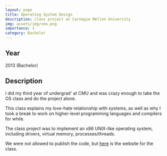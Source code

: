```yaml
---
layout: page
title: Operating System Design
description: class project at Carnegie Mellon University 
img: assets/img/cmu.png
importance: 1
category: Bachelor 
---
```


## Year

2013 (Bachelor)

## Description

I did my third year of undergrad' at CMU and was crazy enough to take the OS class and do the project alone.

This class explains my love-hate relationship with systems, as well as why I took a break to work on higher-level programming languages and compilers for while.

The class project was to implement an x86 UNIX-like operating system, including drivers, virtual memory, processes/threads.

We were not allowed to publish the code, but <a href='https://www.cs.cmu.edu/~410/'>here</a> is the website for the class.

